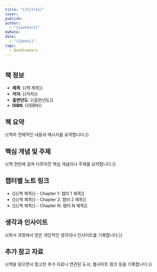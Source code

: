 ```yaml
---
title: "{{title}}"
cover: 
publish: 
author:
  - "{{author}}"
myRate: 
date:
  - "{{date}}"
tags:
  - BookSummary
---
```

```toc
```
## 책 정보

- **제목**: {{책 제목}}
- **저자**: {{저자}}
- **출판년도**: {{출판년도}}
- **ISBN**: {{ISBN}}

## 책 요약

{{책의 전체적인 내용과 메시지를 요약합니다.}}

## 핵심 개념 및 주제

{{책 전반에 걸쳐 다루어진 핵심 개념이나 주제를 요약합니다.}}

## 챕터별 노트 링크

- [[{{책 제목}} - Chapter 1: 챕터 1 제목]]
- [[{{책 제목}} - Chapter 2: 챕터 2 제목]]
- [[{{책 제목}} - Chapter N: 챕터 N 제목]]

## 생각과 인사이트

{{독서 과정에서 얻은 개인적인 생각이나 인사이트를 기록합니다.}}

## 추가 참고 자료

{{책을 읽으면서 참고한 추가 자료나 연관된 도서, 웹사이트 링크 등을 기록합니다.}}
